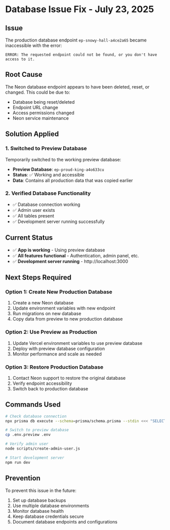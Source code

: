# Database Issue Fix - July 23, 2025

## Issue
The production database endpoint `ep-snowy-hall-a4ce2a65` became inaccessible with the error:
```
ERROR: The requested endpoint could not be found, or you don't have access to it.
```

## Root Cause
The Neon database endpoint appears to have been deleted, reset, or changed. This could be due to:
- Database being reset/deleted
- Endpoint URL change
- Access permissions changed
- Neon service maintenance

## Solution Applied

### 1. Switched to Preview Database
Temporarily switched to the working preview database:
- **Preview Database**: `ep-proud-king-a4o633cu`
- **Status**: ✅ Working and accessible
- **Data**: Contains all production data that was copied earlier

### 2. Verified Database Functionality
- ✅ Database connection working
- ✅ Admin user exists
- ✅ All tables present
- ✅ Development server running successfully

## Current Status
- ✅ **App is working** - Using preview database
- ✅ **All features functional** - Authentication, admin panel, etc.
- ✅ **Development server running** - http://localhost:3000

## Next Steps Required

### Option 1: Create New Production Database
1. Create a new Neon database
2. Update environment variables with new endpoint
3. Run migrations on new database
4. Copy data from preview to new production database

### Option 2: Use Preview as Production
1. Update Vercel environment variables to use preview database
2. Deploy with preview database configuration
3. Monitor performance and scale as needed

### Option 3: Restore Production Database
1. Contact Neon support to restore the original database
2. Verify endpoint accessibility
3. Switch back to production database

## Commands Used
```bash
# Check database connection
npx prisma db execute --schema=prisma/schema.prisma --stdin <<< "SELECT 1 as test;"

# Switch to preview database
cp .env.preview .env

# Verify admin user
node scripts/create-admin-user.js

# Start development server
npm run dev
```

## Prevention
To prevent this issue in the future:
1. Set up database backups
2. Use multiple database environments
3. Monitor database health
4. Keep database credentials secure
5. Document database endpoints and configurations 
